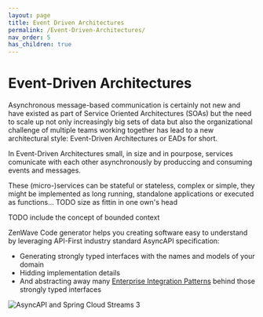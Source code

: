 ```yaml
---
layout: page
title: Event Driven Architectures
permalink: /Event-Driven-Architectures/
nav_order: 5
has_children: true
---
```


# Event-Driven Architectures

Asynchronous message-based communication is certainly not new and have existed as part of Service Oriented Architectures (SOAs) but the need to scale up not only increasingly big sets of data but also the organizational challenge of multiple teams working together has lead to a new architectural style: Event-Driven Architectures or EADs for short.

In Event-Driven Architectures small, in size and in pourpose, services comunicate with each other asynchronously by produccing and consuming events and messages.

These (micro-)services can be stateful or stateless, complex or simple, they might be implemented as long running, standalone applications or executed as functions... TODO size as fittin in one own's head


TODO include the concept of bounded context

ZenWave Code generator helps you creating software easy to understand by leveraging API-First industry standard AsyncAPI specification:
- Generating strongly typed interfaces with the names and models of your domain
- Hidding implementation details
- And abstracting away many [Enterprise Integration Patterns](./Enterprise-Integration-Patterns/) behind those strongly typed interfaces

![AsyncAPI and Spring Cloud Streams 3](https://zenwave360.github.io/zenwave-code-generator/docs/ZenWave360-AsyncAPI-SpringCloudStreams.excalidraw.svg)